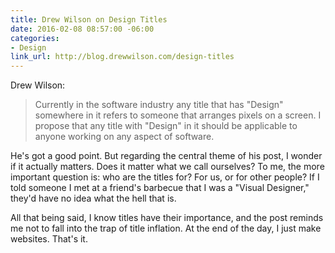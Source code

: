 ```yaml
---
title: Drew Wilson on Design Titles
date: 2016-02-08 08:57:00 -06:00
categories:
- Design
link_url: http://blog.drewwilson.com/design-titles
---
```


Drew Wilson: 

> Currently in the software industry any title that has "Design" somewhere in it refers to someone that arranges pixels on a screen. I propose that any title with "Design" in it should be applicable to anyone working on any aspect of software.

He's got a good point. But regarding the central theme of his post, I wonder if it actually matters. Does it matter what we call ourselves? To me, the more important question is: who are the titles for? For us, or for other people? If I told someone I met at a friend's barbecue that I was a "Visual Designer," they'd have no idea what the hell that is.

All that being said, I know titles have their importance, and the post reminds me not to fall into the trap of title inflation. At the end of the day, I just make websites. That's it.
